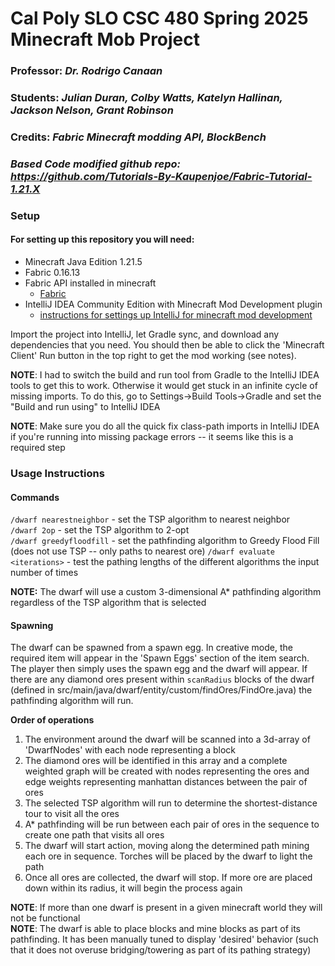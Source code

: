 # Cal Poly SLO CSC 480 Spring 2025 Minecraft Mob Project
### Professor: *Dr. Rodrigo Canaan*
### Students: *Julian Duran, Colby Watts, Katelyn Hallinan, Jackson Nelson, Grant Robinson*
### Credits: *Fabric Minecraft modding API, BlockBench*
### *Based Code modified  github repo: https://github.com/Tutorials-By-Kaupenjoe/Fabric-Tutorial-1.21.X*

### Setup

#### For setting up this repository you will need:  
- Minecraft Java Edition 1.21.5
- Fabric 0.16.13
- Fabric API installed in minecraft  
  - [Fabric](https://fabricmc.net/use/installer/)
- IntelliJ IDEA Community Edition with Minecraft Mod Development plugin
  - [instructions for settings up IntelliJ for minecraft mod development](https://docs.fabricmc.net/develop/getting-started/setting-up-a-development-environment)

Import the project into IntelliJ, let Gradle sync, and download any dependencies that you need. You should then be able to click the 'Minecraft Client' Run button in the top right to get the mod working (see notes).  

**NOTE**: I had to switch the build and run tool from Gradle to the IntelliJ IDEA tools to get this to work. Otherwise it would get stuck in an infinite cycle of missing imports. To do this, go to Settings->Build Tools->Gradle and set the "Build and run using" to IntelliJ IDEA  

**NOTE**: Make sure you do all the quick fix class-path imports in IntelliJ IDEA if you're running into missing package errors -- it seems like this is a required step  

### Usage Instructions

#### Commands
`/dwarf nearestneighbor` - set the TSP algorithm to nearest neighbor  
`/dwarf 2op` - set the TSP algorithm to 2-opt  
`/dwarf greedyfloodfill` - set the pathfinding algorithm to Greedy Flood Fill (does not use TSP -- only paths to nearest ore)
`/dwarf evaluate <iterations>` - test the pathing lengths of the different algorithms the input number of times

**NOTE:** The dwarf will use a custom 3-dimensional A* pathfinding algorithm regardless of the TSP algorithm that is selected

#### Spawning
The dwarf can be spawned from a spawn egg. In creative mode, the required item will appear in the 'Spawn Eggs' section of
the item search. The player then simply uses the spawn egg and the dwarf will appear. If there are any diamond ores present within
`scanRadius` blocks of the dwarf (defined in src/main/java/dwarf/entity/custom/findOres/FindOre.java) the pathfinding algorithm will run.    

**Order of operations**  
1. The environment around the dwarf will be scanned into a 3d-array of 'DwarfNodes' with each node representing a block
2. The diamond ores will be identified in this array and a complete weighted graph will be created with nodes representing the ores and edge
weights representing manhattan distances between the pair of ores
3. The selected TSP algorithm will run to determine the shortest-distance tour to visit all the ores
4. A* pathfinding will be run between each pair of ores in the sequence to create one path that visits all ores
5. The dwarf will start action, moving along the determined path mining each ore in sequence. Torches will be placed by the dwarf to light the path
6. Once all ores are collected, the dwarf will stop. If more ore are placed down within its radius, it will begin the process again

**NOTE**: If more than one dwarf is present in a given minecraft world they will not be functional  
**NOTE**: The dwarf is able to place blocks and mine blocks as part of its pathfinding. It has been manually tuned to display 'desired' behavior
(such that it does not overuse bridging/towering as part of its pathing strategy)

